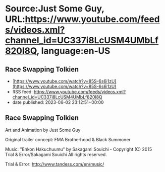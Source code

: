 # Source:Just Some Guy, URL:https://www.youtube.com/feeds/videos.xml?channel_id=UC337i8LcUSM4UMbLf820I8Q, language:en-US

## Race Swapping Tolkien
 - [https://www.youtube.com/watch?v=85S-6s6i1zU](https://www.youtube.com/watch?v=85S-6s6i1zU)
 - RSS feed: https://www.youtube.com/feeds/videos.xml?channel_id=UC337i8LcUSM4UMbLf820I8Q
 - date published: 2023-06-02 23:12:51+00:00

Race Swapping Tolkien
----------------------------------------------------------------------------------------------
Art and Animation by Just Some Guy

Original trailer concept: FMA Brotherhood & Black Summoner

Music: "Enkon Hakuchuumu" by Sakagami Souichi - Copyright (C) 2015 Trial & Error/Sakagami Souichi All rights reserved.

Trial & Error: http://www.tandess.com/en/music/

